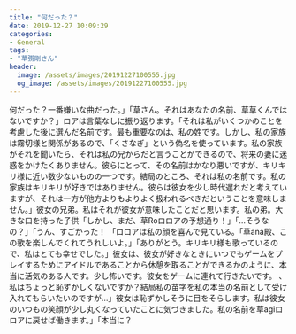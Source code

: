 ```yaml
---
title: "何だった？"
date: 2019-12-27 10:09:29
categories:
- General
tags:
- "草彅剛さん"
header:
  image: /assets/images/20191227100555.jpg
  og_image: /assets/images/20191227100555.jpg
---
```


何だった？一番嫌いな曲だった。」「草さん。それはあなたの名前、草草くんではないですか？」ロアは言葉なしに振り返ります。「それは私がいくつかのことを考慮した後に選んだ名前です。最も重要なのは、私の姓です。しかし、私の家族は霧切様と関係があるので、「くさなぎ」という偽名を使っています。私の家族がそれを聞いたら、それは私の兄からだと言うことができるので、将来の妻に迷惑をかけたくありません。彼らにとって、その名前はかなり悪いですが、キリキリ様に近い数少ないものの一つです。結局のところ、それは私の名前です。私の家族はキリキリが好きではありません。彼らは彼女を少し時代遅れだと考えていますが、それは一方が他方よりもよりよく扱われるべきだということを意味しません。」彼女の兄弟。私はそれが彼女が意味したことだと思います。私の弟。大きな口を持った子供「しかし、まだ、草Roロロアの予想通り！」「…そうなの？」「うん、すごかった！ 「ロロアは私の顔を喜んで見ている。「草ana殿、この歌を楽しんでくれてうれしいよ。」「ありがとう。キリキリ様も歌っているので、私はとても幸せでした。」彼女は、彼女が好きなときにいつでもゲームをプレイするためにアイドルであることから休憩を取ることができるかのように、本当に活気のある人です。少し怖いです。彼女をゲームに連れて行きたいです。 、私はちょっと恥ずかしくないですか？結局私の苗字を私の本当の名前として受け入れてもらいたいのですが…」彼女は恥ずかしそうに目をそらします。私は彼女のいつもの笑顔が少し丸くなっていたことに気づきました。私の名前を草agiロロアに戻せば働きます。」「本当に？
